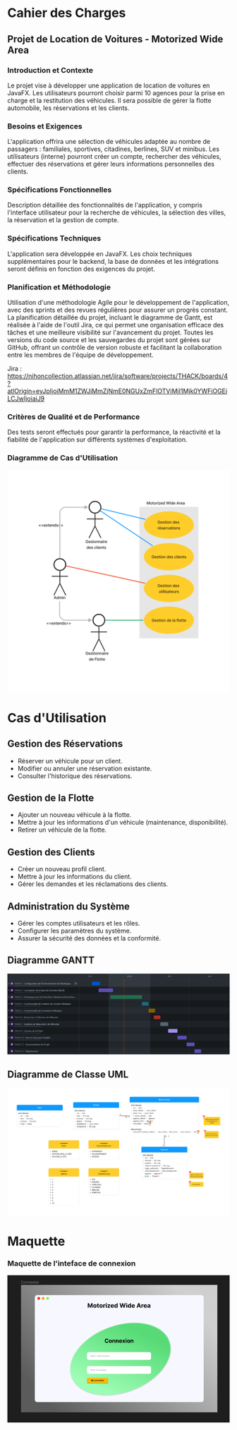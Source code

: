 # Cahier des Charges
## Projet de Location de Voitures - Motorized Wide Area

### Introduction et Contexte
Le projet vise à développer une application de location de voitures en JavaFX. Les utilisateurs pourront choisir parmi 10 agences pour la prise en charge et la restitution des véhicules. Il sera possible de gérer la flotte automobile, les réservations et les clients.

### Besoins et Exigences
L'application offrira une sélection de véhicules adaptée au nombre de passagers : familiales, sportives, citadines, berlines, SUV et minibus. Les utilisateurs (interne) pourront créer un compte, rechercher des véhicules, effectuer des réservations et gérer leurs informations personnelles des clients.

### Spécifications Fonctionnelles
Description détaillée des fonctionnalités de l'application, y compris l'interface utilisateur pour la recherche de véhicules, la sélection des villes, la réservation et la gestion de compte.



### Spécifications Techniques
L'application sera développée en JavaFX. Les choix techniques supplémentaires pour le backend, la base de données et les intégrations seront définis en fonction des exigences du projet.


### Planification et Méthodologie
Utilisation d'une méthodologie Agile pour le développement de l'application, avec des sprints et des revues régulières pour assurer un progrès constant. La planification détaillée du projet, incluant le diagramme de Gantt, est réalisée à l'aide de l'outil Jira, ce qui permet une organisation efficace des tâches et une meilleure visibilité sur l'avancement du projet. Toutes les versions du code source et les sauvegardes du projet sont gérées sur GitHub, offrant un contrôle de version robuste et facilitant la collaboration entre les membres de l'équipe de développement.

Jira : https://nihoncollection.atlassian.net/jira/software/projects/THACK/boards/4?atlOrigin=eyJpIjoiMmM1ZWJiMmZjNmE0NGUxZmFlOTVjMjI1Mjk0YWFiOGEiLCJwIjoiaiJ9


### Critères de Qualité et de Performance
Des tests seront effectués pour garantir la performance, la réactivité et la fiabilité de l'application sur différents systèmes d'exploitation.

### Diagramme de Cas d'Utilisation

![UseCase](UseCase.jpg)

# Cas d'Utilisation

## Gestion des Réservations
- Réserver un véhicule pour un client.
- Modifier ou annuler une réservation existante.
- Consulter l'historique des réservations.

## Gestion de la Flotte
- Ajouter un nouveau véhicule à la flotte.
- Mettre à jour les informations d'un véhicule (maintenance, disponibilité).
- Retirer un véhicule de la flotte.

## Gestion des Clients
- Créer un nouveau profil client.
- Mettre à jour les informations du client.
- Gérer les demandes et les réclamations des clients.

## Administration du Système
- Gérer les comptes utilisateurs et les rôles.
- Configurer les paramètres du système.
- Assurer la sécurité des données et la conformité.

## Diagramme GANTT
![GANT.png](GANT.png)

## Diagramme de Classe UML
![UML](UML.png)

# Maquette

### Maquette de l'inteface de connexion
![maquette_connexion.png](maquette_connexion.png)
